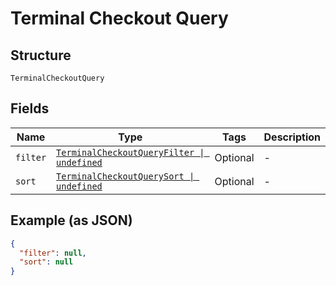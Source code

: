 
# Terminal Checkout Query

## Structure

`TerminalCheckoutQuery`

## Fields

| Name | Type | Tags | Description |
|  --- | --- | --- | --- |
| `filter` | [`TerminalCheckoutQueryFilter \| undefined`](../../doc/models/terminal-checkout-query-filter.md) | Optional | - |
| `sort` | [`TerminalCheckoutQuerySort \| undefined`](../../doc/models/terminal-checkout-query-sort.md) | Optional | - |

## Example (as JSON)

```json
{
  "filter": null,
  "sort": null
}
```

